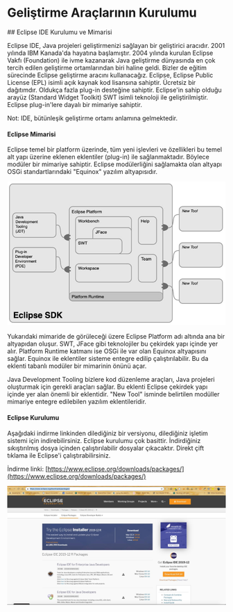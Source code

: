 # Geliştirme Araçlarının Kurulumu

## Eclipse IDE Kurulumu ve Mimarisi

Eclipse IDE, Java projeleri geliştirmenizi sağlayan bir geliştirici aracıdır. 2001 yılında IBM Kanada&#39;da hayatına başlamıştır. 2004 yılında kurulan Eclipse Vakfı (Foundation) ile ivme kazanarak Java geliştirme dünyasında en çok tercih edilen geliştirme ortamlarından biri haline geldi. Bizler de eğitim sürecinde Eclipse geliştirme aracını kullanacağız. Eclipse, Eclipse Public License (EPL) isimli açık kaynak kod lisansına sahiptir. Ücretsiz bir dağıtımdır. Oldukça fazla plug-in desteğine sahiptir. Eclipse&#39;in sahip olduğu arayüz (Standard Widget Toolkit) SWT isimli teknoloji ile geliştirilmiştir. Eclipse plug-in&#39;lere dayalı bir mimariye sahiptir.

Not: IDE, bütünleşik geliştirme ortamı anlamına gelmektedir.

#### Eclipse Mimarisi

Eclipse temel bir platform üzerinde, tüm yeni işlevleri ve özellikleri bu temel alt yapı üzerine eklenen eklentiler (plug-in) ile sağlanmaktadır. Böylece modüler bir mimariye sahiptir. Eclipse modülerliğini sağlamakta olan altyapı OSGi standartlarındaki &quot;Equinox&quot; yazılım altyapısıdır.

![Eclipse Mimarisi](figures/jdk-kurulumu-12.jpg)

Yukarıdaki mimaride de görüleceği üzere Eclipse Platform adı altında ana bir altyapıdan oluşur. SWT, JFace gibi teknolojiler bu çekirdek yapı içinde yer alır. Platform Runtime katmanı ise OSGi ile var olan Equinox altyapısını sağlar. Equinox ile eklentiler sisteme entegre edilip çalıştırılabilir. Bu da eklenti tabanlı modüler bir mimarinin önünü açar.

Java Development Tooling bizlere kod düzenleme araçları, Java projeleri oluşturmak için gerekli araçları sağlar. Bu eklenti Eclipse çekirdek yapı içinde yer alan önemli bir eklentidir. &quot;New Tool&quot; isminde belirtilen modüller mimariye entegre edilebilen yazılım eklentileridir.

#### Eclipse Kurulumu

Aşağıdaki indirme linkinden dilediğiniz bir versiyonu, dilediğiniz işletim sistemi için indirebilirsiniz. Eclipse kurulumu çok basittir. İndirdiğiniz sıkıştırılmış dosya içinden çalıştırılabilir dosyalar çıkacaktır. Direkt çift tıklama ile Eclipse&#39;i çalıştırabilirsiniz.

İndirme linki: [https://www.eclipse.org/downloads/packages/](https://www.eclipse.org/downloads/packages/)

![Eclipse Kurulumu](figures/jdk-kurulumu-13.jpg)
